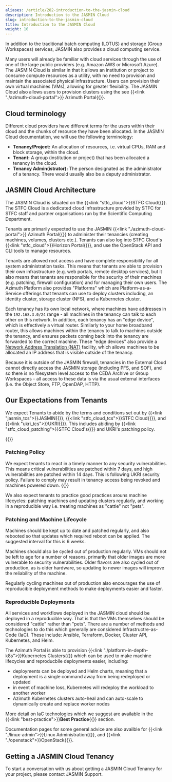 ```yaml
---
aliases: /article/282-introduction-to-the-jasmin-cloud
description: Introduction to the JASMIN Cloud
slug: introduction-to-the-jasmin-cloud
title: Introduction to the JASMIN Cloud
weight: 10
---
```


In addition to the traditional batch computing (LOTUS) and storage (Group
Workspaces) services, JASMIN also provides a cloud computing service.

Many users will already be familiar with cloud services through the use of one
of the large public providers (e.g. Amazon AWS or Microsoft Azure). The JASMIN
Cloud is similar in that it allows an institution or project to consume
compute resources as a utility, with no need to provision and maintain the
associated physical infrastructure. Users can provision their own virtual
machines (VMs), allowing for greater
flexibility. The JASMIN Cloud also allows users to provision clusters using the
see {{<link "./azimuth-cloud-portal">}} Azimuth Portal{{</link>}}.

## Cloud terminology

Different cloud providers have different terms for the users within their
cloud and the chunks of resource they have been allocated. In the JASMIN Cloud
documentation, we will use the following terminology:

- **Tenancy/Project:** An allocation of resources, i.e. virtual CPUs, RAM and block storage, within the cloud.
- **Tenant:** A group (institution or project) that has been allocated a tenancy in the cloud.
- **Tenancy Admin(istrator):** The person designated as the administrator of a tenancy. There would usually also be a deputy administrator.

## JASMIN Cloud Architecture

The JASMIN Cloud is situated on the {{<link "stfc_cloud">}}STFC Cloud{{</link>}}.
The STFC Cloud is a dedicated cloud infrastructure provided by STFC for STFC staff
and partner organisations run by the Scientific Computing Department.

Tenants are primarily expected to use the JASMIN {{<link "./azimuth-cloud-portal">}} Azimuth Portal{{</link>}}
to administer their tenancies (creating machines, volumes, clusters etc.).
Tenants can also log into STFC Cloud's {{<link "stfc_cloud">}}Horizon Portal{{</link>}},
and use the OpenStack API and CLI tools to manage resources.

Tenants are allowed root access and have complete responsibility for all system administration
tasks. This means that tenants are able to provision their own infrastructure
(e.g. web portals, remote desktop services), but it also means that tenants
are responsible for the security of their machines (e.g. patching, firewall
configuration) and for managing their own users.
The Azimuth Platform also provides "Platforms" which are Platform-as-a-Service
offerings that tenants can use to deploy clusters including, an identity cluster,
storage cluster (NFS), and a Kubernetes cluster.

Each tenancy has its own local network, where machines have addresses in the
`192.168.3.0/24` range - all machines in the tenancy can talk to each other
on this network. In addition, each tenancy has an "edge device", which is
effectively a virtual router. Similarly to your home broadband router, this
allows machines within the tenancy to talk to machines outside the tenancy,
and ensures packets coming back into the tenancy are forwarded to the correct
machine. These "edge devices" also provide a [Network Address Translation
(NAT)](https://en.wikipedia.org/wiki/Network_address_translation) facility,
which allows machines to be allocated an IP address that is visible outside of
the tenancy.

Because it is outside of the JASMIN firewall, tenancies in the External Cloud
cannot directly access the JASMIN storage (including PFS, and SOF), and so
there is no filesystem level access to the CEDA Archive or Group Workspaces -
all access to these data is via the usual external interfaces (i.e. the Object
Store, FTP, OpenDAP, HTTP).


## Our Expectations from Tenants

We expect Tenants to abide by the terms and conditions set out by
{{<link "jasmin_tcs">}}JASMIN{{</link>}}, {{<link "stfc_cloud_tcs">}}STFC Cloud{{</link>}},
and {{<link "ukri_tcs">}}UKRI{{</link>}}.
This includes abiding by {{<link "stfc_cloud_patching">}}STFC Cloud's{{</link>}} and UKRI's patching policy.

{{<alert type="info">}}

### Patching Policy

We expect tenants to react in a timely manner to any security vulnerabilities.
This means critical vulnerabilities are patched within 7 days, and high
vulnerabilities are patched within 14 days. This is following UKRI security
policy. Failure to comply may result in tenancy access being revoked and
machines powered down.
{{</alert>}}

We also expect tenants to practice good practices arouns machine lifecycles:
patching machines and updating clusters regularly, and working in a reproducible
way i.e. treating machines as "cattle" not "pets".

### Patching and Machine Lifecycle

Machines should be kept up to date and patched regularly, and also rebooted so that
updates which required reboot can be applied. The suggested interval for this is 6
weeks.

Machines should also be cycled out of production regularly. VMs should not be left
to age for a number of reasons, primarily that older images are more vulnerable to
security vulnerabilities. Older flavors are also cycled out of production, as is 
older hardware, so updating to newer images will improve the reliability of the machine.

Regularly cycling machines out of production also encourages the use of reproducible deployment
methods to make deployments easier and faster.

### Reproducible Deployments

All services and workflows deployed in the JASMIN cloud should be deployed in a reproducible way.
That is that the VMs themselves should be considered "cattle" rather than "pets". There are
a number of methods and technologies to do this which generally are considered
Infrastructre-as-Code (IaC). These include: Ansible, Terraform, Docker, Cluster API,
Kubernetes, and Helm.

The Azimuth Portal is able to provision {{<link "./platform-in-depth-k8s">}}Kubernetes Clusters{{</link>}}
which can be used to make machine lifecycles and reproducbile deployments easier,
including:

- deployments can be deployed and Helm charts, meaning that a deployment is a single 
command away from being redeployed or updated
- in event of machine loss, Kubernetes will redeploy the workload to another worker
- Azimuth Kubernetes clusters auto-heal and can auto-scale to dynamically create and
replace worker nodes

More detail on IaC technologies which we suggest are available in the {{<link "best-practice">}}**Best Practice**{{</link>}} section.

Documentation pages for some general advice are also availble for
{{<link "./linux-admin">}}Linux Administration{{</link>}},
and {{<link "./openstack">}}OpenStack{{</link>}}.


## Getting a JASMIN Cloud Tenancy

To start a conversation with us about getting a JASMIN Cloud Tenancy for your
project, please contact JASMIN Support.
